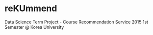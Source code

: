 # reKUmmend
Data Science Term Project - Course Recommendation Service 
  2015 1st Semester @ Korea University 
